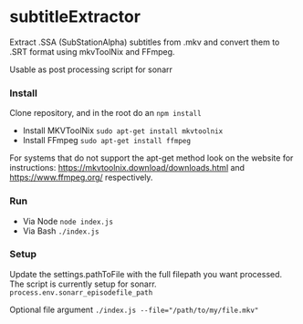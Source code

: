 # subtitleExtractor
Extract .SSA (SubStationAlpha) subtitles from .mkv and convert them to .SRT format using mkvToolNix and FFmpeg.

Usable as post processing script for sonarr

### Install
Clone repository, and in the root do an `npm install`

- Install MKVToolNix `sudo apt-get install mkvtoolnix` 
- Install FFmpeg `sudo apt-get install ffmpeg`

For systems that do not support the apt-get method look on the website for instructions: https://mkvtoolnix.download/downloads.html and https://www.ffmpeg.org/ respectively. 

### Run
- Via Node `node index.js`
- Via Bash `./index.js`

### Setup
Update the settings.pathToFile with the full filepath you want processed. The script is currently setup for sonarr. `process.env.sonarr_episodefile_path`

Optional file argument `./index.js --file="/path/to/my/file.mkv"`

